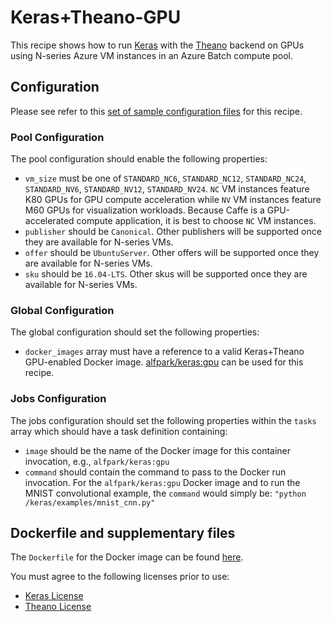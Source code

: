 # Keras+Theano-GPU
This recipe shows how to run [Keras](https://keras.io/) with the
[Theano](http://www.deeplearning.net/software/theano/) backend on
GPUs using N-series Azure VM instances in an Azure Batch compute pool.

## Configuration
Please see refer to this [set of sample configuration files](./config) for
this recipe.

### Pool Configuration
The pool configuration should enable the following properties:
* `vm_size` must be one of `STANDARD_NC6`, `STANDARD_NC12`, `STANDARD_NC24`,
`STANDARD_NV6`, `STANDARD_NV12`, `STANDARD_NV24`. `NC` VM instances feature
K80 GPUs for GPU compute acceleration while `NV` VM instances feature
M60 GPUs for visualization workloads. Because Caffe is a GPU-accelerated
compute application, it is best to choose `NC` VM instances.
* `publisher` should be `Canonical`. Other publishers will be supported
once they are available for N-series VMs.
* `offer` should be `UbuntuServer`. Other offers will be supported once they
are available for N-series VMs.
* `sku` should be `16.04-LTS`. Other skus will be supported once they are
available for N-series VMs.

### Global Configuration
The global configuration should set the following properties:
* `docker_images` array must have a reference to a valid Keras+Theano
GPU-enabled Docker image.
[alfpark/keras:gpu](https://hub.docker.com/r/alfpark/keras/) can be used for
this recipe.

### Jobs Configuration
The jobs configuration should set the following properties within the `tasks`
array which should have a task definition containing:
* `image` should be the name of the Docker image for this container invocation,
e.g., `alfpark/keras:gpu`
* `command` should contain the command to pass to the Docker run invocation.
For the `alfpark/keras:gpu` Docker image and to run the MNIST convolutional
example, the `command` would simply be:
`"python /keras/examples/mnist_cnn.py"`

## Dockerfile and supplementary files
The `Dockerfile` for the Docker image can be found [here](./docker).

You must agree to the following licenses prior to use:
* [Keras License](https://github.com/fchollet/keras/blob/master/LICENSE)
* [Theano License](https://github.com/Theano/Theano/blob/master/doc/LICENSE.txt)
